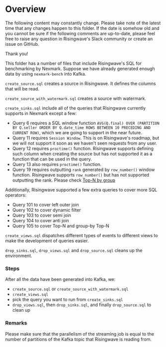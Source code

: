 # Overview

The following content may constantly change. Please take note of the latest time that any changes happen to this folder.
If the date is somehow old and you cannot be sure if the following comments are up-to-date,
please feel free to raise any question in Risingwave's Slack community or create an issue on GitHub.

Thank you!

This folder has a number of files that include Risingwave's SQL for benchmarking by Nexmark. Suppose we have already
generated enough data by using `nexmark-bench` into Kafka.

`create_source.sql` creates a source in Risingwave. It defines the columns that will be read.

`create_source_with_watermark.sql` creates a source with watermark. 

`create_sinks.sql` include all of the queries that Risingwave currently supports in Nexmark except a few:
- Query 6 requires a SQL window function `AVG(Q.final) OVER
(PARTITION BY Q.seller ORDER BY Q.date_time ROWS BETWEEN 10 PRECEDING AND CURRENT ROW)`, which we are going to support
in the near future.
- Query 11 requires `Session Window`. This is on Risingwave's roadmap, but we will not support it soon as we haven't seen requests from any user.
- Query 12 requires `proctime()` function. Risingwave supports defining such column when creating the source but has not supported it as a function that can be used in the query.
- Query 13 also requires `proctime()` function.
- Query 19 requires outputting `rank` generated by `row_number()` window function. Risingwave supports `row_number()` but has not supported outputting the rank. Please check [Top-N by group](https://www.risingwave.dev/docs/current/sql-pattern-topn/)

Additionally, Risingwave supported a few extra queries to cover more SQL operators:
- Query 101 to cover left outer join
- Query 102 to cover dynamic filter
- Query 103 to cover semi join
- Query 104 to cover anti join
- Query 105 to cover Top-N and group-by Top-N


`create_views.sql` dispatches different types of events to different views to make the development of queries easier.

`drop_sinks.sql`, `drop_views.sql` and `drop_source.sql` cleans up the environment.

### Steps

After all the data have been generated into Kafka, we:
- `create_source.sql` or `create_source_with_watermark.sql`
- `create_views.sql`
- pick the query you want to run from `create_sinks.sql`
- `drop_views.sql`, then `drop_sinks.sql`, and finally `drop_source.sql` to clean up

### Remarks
Please make sure that the parallelism of the streaming job is equal to the number of partitions of the Kafka topic that Risingwave is reading from.
